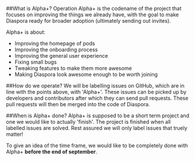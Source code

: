 ##What is Alpha+?
Operation Alpha+ is the codename of the project that focuses on improving the things we already have, with the goal to make Diaspora ready for broader adoption (ultimately sending out invites).

Alpha+ is about:

* Improving the homepage of pods
* Improving the onboarding process
* Improving the general user experience
* Fixing small bugs
* Tweaking features to make them more awesome
* Making Diaspora look awesome enough to be worth joining

##How do we operate?
We will be labelling issues on GitHub, which are in line with the points above, with 'Alpha+'. These issues can be picked up by developers and contributors after which they can send pull requests. These pull requests will then be merged into the code of Diaspora.

##When is Alpha+ done?
Alpha+ is supposed to be a short term project and one we would like to actually 'finish'. The project is finished when all labelled issues are solved. Rest assured we will only label issues that truely matter!

To give an idea of the time frame, we would like to be completely done with Alpha+ **before the end of september**.